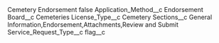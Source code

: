 <?xml version="1.0" encoding="UTF-8"?>
<CustomMetadata xmlns="http://soap.sforce.com/2006/04/metadata" xmlns:xsi="http://www.w3.org/2001/XMLSchema-instance" xmlns:xsd="http://www.w3.org/2001/XMLSchema">
    <label>Cemetery Endorsement</label>
    <protected>false</protected>
    <values>
        <field>Application_Method__c</field>
        <value xsi:type="xsd:string">Endorsement</value>
    </values>
    <values>
        <field>Board__c</field>
        <value xsi:type="xsd:string">Cemeteries</value>
    </values>
    <values>
        <field>License_Type__c</field>
        <value xsi:type="xsd:string">Cemetery</value>
    </values>
    <values>
        <field>Sections__c</field>
        <value xsi:type="xsd:string">General Information,Endorsement,Attachments,Review and Submit</value>
    </values>
    <values>
        <field>Service_Request_Type__c</field>
        <value xsi:nil="true"/>
    </values>
    <values>
        <field>flag__c</field>
        <value xsi:nil="true"/>
    </values>
</CustomMetadata>
